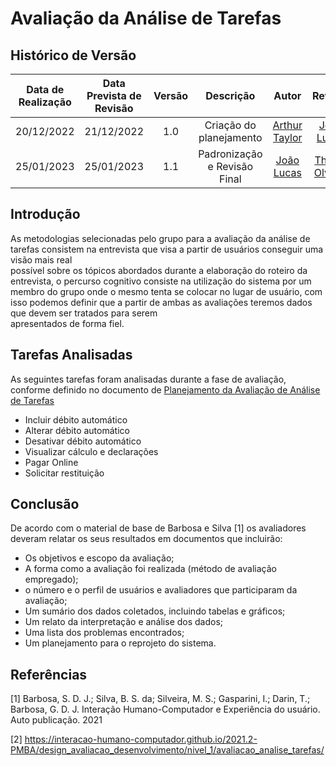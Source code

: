 # Avaliação da Análise de Tarefas 

## <a>Histórico de Versão </a>
| Data de Realização | Data Prevista de Revisão | Versão |          Descrição           |                   Autor                    |                    Revisor                    |
| :----------------: | :----------------------: | :----: | :--------------------------: | :----------------------------------------: | :-------------------------------------------: |
|     20/12/2022     |        21/12/2022        |  1.0   |   Criação do planejamento    | [Arthur Taylor](https://github.com/Eruel6) |    [João Lucas](https://github.com/Eruel6)    |
|     25/01/2023     |        25/01/2023        |  1.1   | Padronização e Revisão Final | [João Lucas](https://github.com/HacKairos) | [Thiago Olveira](https://github.com/Thiab394) |

## <a>Introdução </a>
As metodologias selecionadas pelo grupo para a avaliação da análise de tarefas consistem na entrevista que visa a partir de usuários conseguir uma visão mais real  
possível sobre os tópicos abordados durante a elaboração do roteiro da entrevista, o percurso cognitivo consiste na utilização do sistema por um membro do grupo 
onde o mesmo tenta se colocar no lugar de usuário, com isso podemos definir que a partir de ambas as avaliações teremos dados que devem ser tratados para serem  
apresentados de forma fiel. 

## <a>Tarefas Analisadas </a>
As seguintes tarefas foram analisadas durante a fase de avaliação, conforme definido no documento de [Planejamento da Avaliação de Análise de Tarefas](PlanejamentoAvAnaliseDeTarefas.md) 

- Incluir débito automático 
- Alterar débito automático 
- Desativar débito automático 
- Visualizar cálculo e declarações 
- Pagar Online
- Solicitar restituição 

## <a>Conclusão </a>
De acordo com o material de base de Barbosa e Silva [1] os avaliadores deveram relatar os seus resultados em documentos que incluirão: 

- Os objetivos e escopo da avaliação; 
- A forma como a avaliação foi realizada (método de avaliação empregado); 
- o número e o perfil de usuários e avaliadores que participaram da avaliação; 
- Um sumário dos dados coletados, incluindo tabelas e gráficos; 
- Um relato da interpretação e análise dos dados; 
- Uma lista dos problemas encontrados; 
- Um planejamento para o reprojeto do sistema. 

## <a>Referências </a>
[1] Barbosa, S. D. J.; Silva, B. S. da; Silveira, M. S.; Gasparini, I.; Darin, T.; Barbosa, G. D. J. Interação Humano-Computador e Experiência do usuário. Auto publicação. 2021 

[2] https://interacao-humano-computador.github.io/2021.2-PMBA/design_avaliacao_desenvolvimento/nivel_1/avaliacao_analise_tarefas/ 